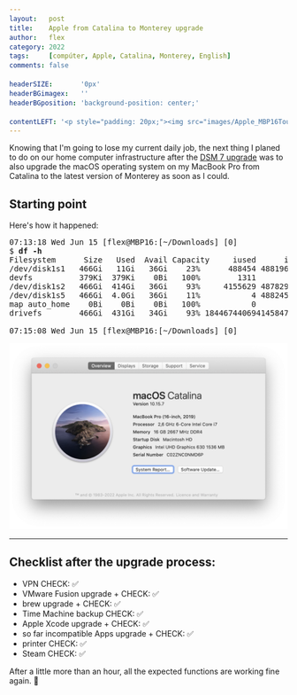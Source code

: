 ```yaml
---
layout:   post
title:    Apple from Catalina to Monterey upgrade
author:   flex
category: 2022
tags:     [compúter, Apple, Catalina, Monterey, English]
comments: false

headerSIZE:       '0px'
headerBGimagex:   ''
headerBGposition: 'background-position: center;'

contentLEFT: '<p style="padding: 20px;"><img src="images/Apple_MBP16Touch-Silver-2019_nobg.png"></p>'
---
```


Knowing that I'm going to lose my current daily job, the next thing I planed to do on our home computer infrastructure after the [DSM 7 upgrade](Synology_DSM7_upgrade) was to also upgrade the macOS operating system on my MacBook Pro from Catalina to the latest version of Monterey as soon as I could.

## Starting point

Here's how it happened:

<pre class="terminal">
07:13:18 Wed Jun 15 [flex@MBP16:[~/Downloads] [0]
$ <strong>df -h</strong>
Filesystem      Size   Used  Avail Capacity     iused      ifree %iused  Mounted on
/dev/disk1s1   466Gi   11Gi   36Gi    23%      488454 4881964426    0%   /
devfs          379Ki  379Ki    0Bi   100%        1311          0  100%   /dev
/dev/disk1s2   466Gi  414Gi   36Gi    93%     4155629 4878297251    0%   /System/Volumes/Data
/dev/disk1s5   466Gi  4.0Gi   36Gi    11%           4 4882452876    0%   /private/var/vm
map auto_home    0Bi    0Bi    0Bi   100%           0          0  100%   /System/Volumes/Data/home
drivefs        466Gi  431Gi   34Gi    93% 18446744069414584742 4294967295 4381649422663796736%   /Volumes/GoogleDrive

07:15:08 Wed Jun 15 [flex@MBP16:[~/Downloads] [0]
</pre>

<img src="images/Screenshot_2022-06-15_at_7.14.52.png">

<hr>

## Checklist after the upgrade process:

- VPN CHECK: ✅
- VMware Fusion upgrade + CHECK: ✅
- brew upgrade + CHECK: ✅
- Time Machine backup CHECK: ✅
- Apple Xcode upgrade + CHECK: ✅
- so far incompatible Apps upgrade + CHECK: ✅
- printer CHECK: ✅
- Steam CHECK: ✅

After a little more than an hour, all the expected functions are working fine again. 🤞